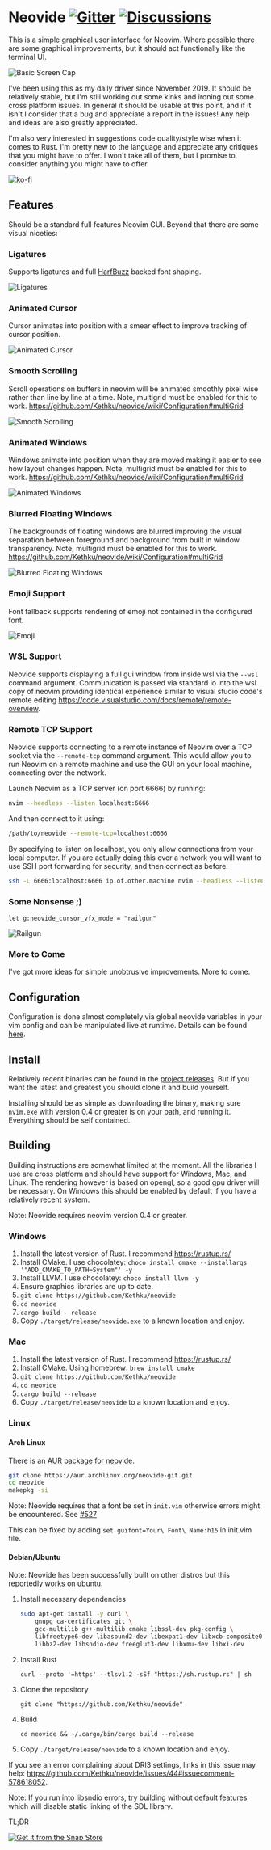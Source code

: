 # Neovide [![Gitter](https://badges.gitter.im/neovide/community.svg)](https://gitter.im/neovide/community?utm_source=badge&utm_medium=badge&utm_campaign=pr-badge) [![Discussions](https://img.shields.io/badge/GitHub-Discussions-green?logo=github)](https://github.com/Kethku/neovide/discussions)


This is a simple graphical user interface for Neovim. Where possible there are some graphical improvements, but it should act
functionally like the terminal UI.

![Basic Screen Cap](./assets/BasicScreenCap.png)

I've been using this as my daily driver since November 2019. It should be relatively stable, but I'm still working out some kinks
and ironing out some cross platform issues. In general it should be usable at this point, and if it isn't I consider that a bug and
appreciate a report in the issues! Any help and ideas are also greatly appreciated.

I'm also very interested in suggestions code quality/style wise when it comes to Rust. I'm pretty new to the language and appreciate
any critiques that you might have to offer. I won't take all of them, but I promise to consider anything you might have to offer.

 [![ko-fi](https://ko-fi.com/img/githubbutton_sm.svg)](https://ko-fi.com/G2G040CA8)

## Features

Should be a standard full features Neovim GUI. Beyond that there are some visual niceties:

### Ligatures

Supports ligatures and full [HarfBuzz](https://www.freedesktop.org/wiki/Software/HarfBuzz/) backed font shaping.

![Ligatures](./assets/Ligatures.png)

### Animated Cursor

Cursor animates into position with a smear effect to improve tracking of cursor position.

![Animated Cursor](./assets/AnimatedCursor.gif)

### Smooth Scrolling

Scroll operations on buffers in neovim will be animated smoothly pixel wise rather than line by line at a time. Note, multigrid must be
enabled for this to work.
https://github.com/Kethku/neovide/wiki/Configuration#multiGrid

![Smooth Scrolling](./assets/SmoothScrolling.gif)

### Animated Windows

Windows animate into position when they are moved making it easier to see how layout changes happen. Note, multigrid must be enabled for 
this to work.
https://github.com/Kethku/neovide/wiki/Configuration#multiGrid

![Animated Windows](./assets/AnimatedWindows.gif)

### Blurred Floating Windows

The backgrounds of floating windows are blurred improving the visual separation between foreground and background from
built in window transparency. Note, multigrid must be enabled for this to work.
https://github.com/Kethku/neovide/wiki/Configuration#multiGrid

![Blurred Floating Windows](./assets/BlurredFloatingWindows.png)

### Emoji Support

Font fallback supports rendering of emoji not contained in the configured font.

![Emoji](./assets/Emoji.png)

### WSL Support

Neovide supports displaying a full gui window from inside wsl via the `--wsl` command argument. Communication is passed via standard io into the wsl copy of neovim providing identical experience similar to visual studio code's remote editing https://code.visualstudio.com/docs/remote/remote-overview.

### Remote TCP Support

Neovide supports connecting to a remote instance of Neovim over a TCP socket via the `--remote-tcp` command argument. This would allow you to run Neovim on a remote machine and use the GUI on your local machine, connecting over the network.

Launch Neovim as a TCP server (on port 6666) by running:

```sh
nvim --headless --listen localhost:6666
```

And then connect to it using:

```sh
/path/to/neovide --remote-tcp=localhost:6666
```

By specifying to listen on localhost, you only allow connections from your local computer. If you are actually doing this over a network you will want to use SSH port forwarding for security, and then connect as before.

```sh
ssh -L 6666:localhost:6666 ip.of.other.machine nvim --headless --listen localhost:6666
```

### Some Nonsense ;)

```
let g:neovide_cursor_vfx_mode = "railgun"
```

![Railgun](./assets/Railgun.gif)

### More to Come

I've got more ideas for simple unobtrusive improvements. More to come.

## Configuration

Configuration is done almost completely via global neovide variables in your vim config and can be manipulated live at runtime. Details can be found [here](https://github.com/Kethku/neovide/wiki/Configuration).

## Install

Relatively recent binaries can be found in the [project releases](https://github.com/Kethku/neovide/releases). But if you want the latest and greatest you should clone it and build yourself.

Installing should be as simple as downloading the binary, making sure `nvim.exe` with version 0.4 or greater is on your path, and running it. Everything should be self contained.

## Building

Building instructions are somewhat limited at the moment. All the libraries I use are cross platform and should have
support for Windows, Mac, and Linux. The rendering however is based on opengl, so a good gpu driver will be
necessary. On Windows this should be enabled by default if you have a relatively recent system.

Note: Neovide requires neovim version 0.4 or greater.

### Windows

1. Install the latest version of Rust. I recommend <https://rustup.rs/>
2. Install CMake. I use chocolatey: `choco install cmake --installargs '"ADD_CMAKE_TO_PATH=System"' -y`
3. Install LLVM. I use chocolatey: `choco install llvm -y`
4. Ensure graphics libraries are up to date.
5. `git clone https://github.com/Kethku/neovide`
6. `cd neovide`
7. `cargo build --release`
8. Copy `./target/release/neovide.exe` to a known location and enjoy.

### Mac

1. Install the latest version of Rust. I recommend <https://rustup.rs/>
2. Install CMake. Using homebrew: `brew install cmake`
4. `git clone https://github.com/Kethku/neovide`
5. `cd neovide`
6. `cargo build --release`
7. Copy `./target/release/neovide` to a known location and enjoy.

### Linux

#### Arch Linux

There is an [AUR package for neovide](https://aur.archlinux.org/packages/neovide-git/).

```sh
git clone https://aur.archlinux.org/neovide-git.git
cd neovide
makepkg -si
```
Note: Neovide requires that a font be set in `init.vim` otherwise errors might be encountered.
See [#527](https://github.com/Kethku/neovide/issues/527)

This can be fixed by adding `set guifont=Your\ Font\ Name:h15` in init.vim file.

#### Debian/Ubuntu

Note: Neovide has been successfully built on other distros but this reportedly works on ubuntu.

1. Install necessary dependencies

    ```sh
    sudo apt-get install -y curl \
        gnupg ca-certificates git \
        gcc-multilib g++-multilib cmake libssl-dev pkg-config \
        libfreetype6-dev libasound2-dev libexpat1-dev libxcb-composite0-dev \
        libbz2-dev libsndio-dev freeglut3-dev libxmu-dev libxi-dev
    ```

2. Install Rust

    `curl --proto '=https' --tlsv1.2 -sSf "https://sh.rustup.rs" | sh`

3. Clone the repository

    `git clone "https://github.com/Kethku/neovide"`

4. Build

    `cd neovide && ~/.cargo/bin/cargo build --release`

5. Copy `./target/release/neovide` to a known location and enjoy.

If you see an error complaining about DRI3 settings, links in this issue may help:
<https://github.com/Kethku/neovide/issues/44#issuecomment-578618052>.

Note: If you run into libsndio errors, try building without default features which will disable static linking of the SDL
library.

TL;DR

[![Get it from the Snap Store](https://snapcraft.io/static/images/badges/en/snap-store-white.svg)](https://snapcraft.io/neovide)